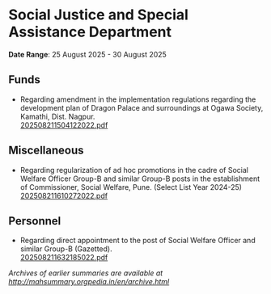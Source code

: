 # Social Justice and Special Assistance Department

**Date Range**: 25 August 2025 - 30 August 2025


## Funds
- Regarding amendment in the implementation regulations regarding the development plan of Dragon Palace and surroundings at Ogawa Society, Kamathi, Dist. Nagpur.\
  [202508211504122022.pdf](https://gr.maharashtra.gov.in/Site/Upload/Government%20Resolutions/English/202508211504122022.pdf)

## Miscellaneous
- Regarding regularization of ad hoc promotions in the cadre of Social Welfare Officer Group-B and similar Group-B posts in the establishment of Commissioner, Social Welfare, Pune. (Select List Year 2024-25)\
  [202508211610272022.pdf](https://gr.maharashtra.gov.in/Site/Upload/Government%20Resolutions/English/202508211610272022.pdf)

## Personnel
- Regarding direct appointment to the post of Social Welfare Officer and similar Group-B (Gazetted).\
  [202508211632185022.pdf](https://gr.maharashtra.gov.in/Site/Upload/Government%20Resolutions/English/202508211632185022.pdf)


*Archives of earlier summaries are available at http://mahsummary.orgpedia.in/en/archive.html*